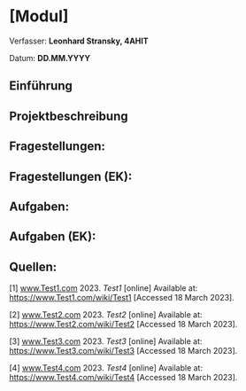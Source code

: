 # [Modul]

Verfasser: **Leonhard Stransky, 4AHIT**

Datum: **DD.MM.YYYY**

## Einführung



## Projektbeschreibung



## Fragestellungen:



## Fragestellungen (EK):



## Aufgaben:



## Aufgaben (EK):



## Quellen:

[1] www.Test1.com 2023. *Test1* [online] 
Available at: https://www.Test1.com/wiki/Test1 [Accessed 18 March 2023].

[2] www.Test2.com 2023. *Test2* [online] 
Available at: https://www.Test2.com/wiki/Test2 [Accessed 18 March 2023].

[3] www.Test3.com 2023. *Test3* [online] 
Available at: https://www.Test3.com/wiki/Test3 [Accessed 18 March 2023].

[4] www.Test4.com 2023. *Test4* [online] 
Available at: https://www.Test4.com/wiki/Test4 [Accessed 18 March 2023].












